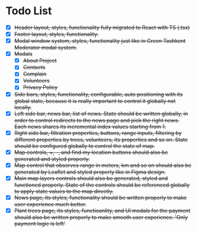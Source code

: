 # Todo List

* [X] ~~Header layout, styles, functionality fully migrated to React with TS (.tsx)~~
* [X] ~~Footer layout, styles, functionality.~~
* [X] ~~Modal window system, styles, functionality just like in Green Tashkent Moderator modal system.~~
* [X] ~~Modals~~
  * [X] ~~About Project~~
  * [X] ~~Contacts~~
  * [X] ~~Complain~~
  * [X] ~~Volunteers~~
  * [X] ~~Privacy Policy~~
* [X] ~~Side bars, styles, functionality, configurable, auto positioning with its global state, because it is really important to control it globally not locally.~~
* [X] ~~Left side bar, news bar, list of news. State should be written globally, in order to control redirects to the news page and pick the right news. Each news shares its incremental index values starting from 1.~~
* [X] ~~Right side bar, filtration properties, buttons, range inputs, filtering by different properties by trees, volunteers, its properties and so on. State should be configured globally to control the state of map.~~
* [X] ~~Map controls, +, -, and find my location buttons should also be generated and styled properly.~~
* [X] ~~Map control that observes range in meters, km and so on should also be generated by Leaflet and styled properly like in Figma design.~~
* [X] ~~Main map layers controls should also be generated, styled and functioned properly. State of the controls should be referenced globally to apply state values to the map directly.~~
* [X] ~~News page, its styles, functionality should be written properly to make user experience much better.~~
* [X] ~~Plant trees page, its styles, functioanlity, and UI modals for the payment should also be written properly to make smooth user experience.  'Only payment logic is left'~~
